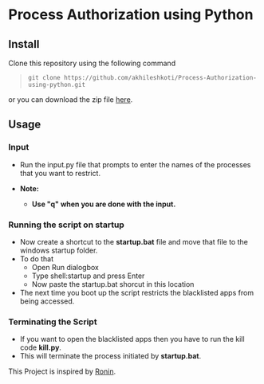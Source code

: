 # Process Authorization using Python


## Install

Clone this repository using the following command

> `git clone https://github.com/akhileshkoti/Process-Authorization-using-python.git`

or you can download the zip file [here](https://github.com/akhileshkoti/Process-Authorization-using-python/archive/master.zip).

## Usage

### Input

- Run the input.py file that prompts to enter the names of the processes that you want to restrict.

- **Note:**
  - **Use "q" when you are done with the input.**

### Running the script on startup
- Now create a shortcut to the **startup.bat** file and move that file to the windows startup folder.
- To do that
  - Open Run dialogbox
  - Type shell:startup and press Enter
  - Now paste the startup.bat shorcut in this location
- The next time you boot up the script restricts the blacklisted apps from being accessed.

### Terminating the Script

- If you want to open the blacklisted apps then you have to run the kill code **kill.py**.
- This will terminate the process initiated by **startup.bat**.

This Project is inspired by [Ronin](https://github.com/akhileshkoti/Proccess-Authorization).
